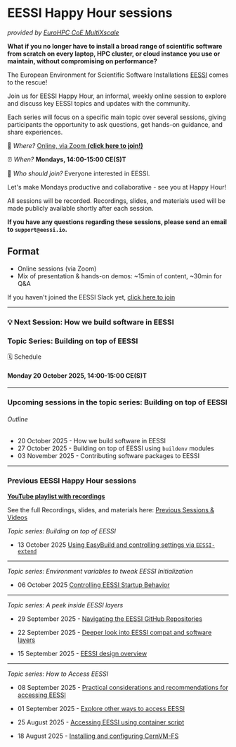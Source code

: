 # EESSI Happy Hour sessions

_provided by [EuroHPC CoE MultiXscale](https://www.multixscale.eu)_

**What if you no longer have to install a broad range of scientific software from scratch on every laptop, HPC cluster, or cloud instance you use or maintain, without compromising on performance?**

The European Environment for Scientific Software Installations [EESSI](https://eessi.io) comes to the rescue!

Join us for EESSI Happy Hour, an informal, weekly online session to explore and discuss key EESSI topics and updates with the community.

Each series will focus on a specific main topic over several sessions, giving participants the opportunity to ask questions, get hands-on guidance, and share experiences.

🧭 *Where?* [Online, via Zoom **(click here to join!)**](https://uib.zoom.us/j/61528767539?pwd=03hjbZwXvXFkhG6BtSvJZrQvzKwTac.1)

⏰ *When?* **Mondays, 14:00-15:00 CE(S)T**

💬 *Who should join?* Everyone interested in EESSI.

Let's make Mondays productive and collaborative - see you at Happy Hour!

All sessions will be recorded. Recordings, slides, and materials used will be made publicly available shortly after each session.

**If you have any questions regarding these sessions, please send an email to `support@eessi.io`.**

## Format

- Online sessions (via Zoom)
- Mix of presentation & hands-on demos: ~15min of content, ~30min for Q&A

If you haven't joined the EESSI Slack yet, [click here to join](https://join.slack.com/t/eessi-hpc/shared_invite/zt-1wqy0t8g6-PZJTg3Hjjm5Fm3XEOkzECg)

---

### 💡 **Next Session**: How we build software in EESSI
### Topic Series: Building on top of EESSI
🗓️ Schedule
#### Monday 20 October 2025, 14:00-15:00 CE(S)T

---

### Upcoming sessions in the topic series: Building on top of EESSI
###### Outline
- 20 October 2025 - How we build software in EESSI
- 27 October 2025 - Building on top of EESSI using `buildenv` modules
- 03 November 2025 - Contributing software packages to EESSI

---

### Previous EESSI Happy Hour sessions

[**YouTube playlist with recordings**](https://www.youtube.com/playlist?list=PL6_PkP_6pUtbzPBB1wZTdsrJgj6EbO-AS)

See the full Recordings, slides, and materials here: [Previous Sessions & Videos](./happy-hours-previous-sessions.md)

*Topic series: Building on top of EESSI*

- 13 October 2025 [Using EasyBuild and controlling settings via `EESSI-extend`](https://www.youtube.com/watch?v=X54J-kbjwDQ)

---

*Topic series: Environment variables to tweak EESSI Initialization*

- 06 October 2025 [Controlling EESSI Startup Behavior](https://www.youtube.com/watch?v=XYpgX0QCczg)

---

*Topic series: A peek inside EESSI layers*

- 29 September 2025 - [Navigating the EESSI GitHub Repositories](https://youtu.be/e2r7yjVr_pM)

- 22 September 2025 - [Deeper look into EESSI compat and software layers](https://youtu.be/_oaFYeYt9H4)

- 15 September 2025 - [EESSI design overview](https://youtu.be/esYU6atzfek)

---

*Topic series: How to Access EESSI*

- 08 September 2025 - [Practical considerations and recommendations for accessing EESSI](https://youtu.be/4HlcXJPOlBE)

- 01 September 2025 - [Explore other ways to access EESSI](https://www.youtube.com/watch?v=_UrXbZI1lE4)

- 25 August 2025 - [Accessing EESSI using container script](https://www.youtube.com/watch?v=MAgWwj27i9U)

- 18 August 2025 - [Installing and configuring CernVM-FS](https://youtu.be/MLeSbMOnbs8)

